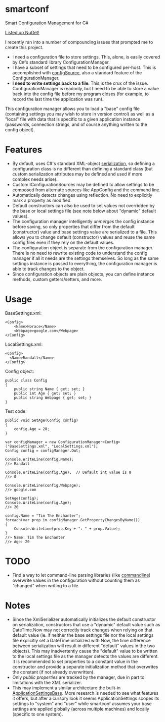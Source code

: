 smartconf
=========

Smart Configuration Management for C#

[Listed on NuGet!](http://nuget.org/packages/SmartConf/)

I recently ran into a number of compounding issues that prompted me to create this project.

* I need a configuration file to store settings. This, alone, is easily covered by
    C#'s standard library ConfigurationManager.
* I have a subset of settings that need to be configured per-host. This is 
    accomplished with [configSource](http://blog.andreloker.de/post/2008/06/Keep-your-config-clean-with-external-config-files.aspx),
    also a standard feature of the ConfigurationManager.
* **I need to write settings back to a file**. This is the crux of the issue. ConfigurationManager
    is readonly, but I need to be able to store a value back into the config file before my program
    closes (for example, to record the last time the application was run).

This configuration manager allows you to load a "base" config file (containing settings you
    may wish to store in version control) as well as a "local" file with data that is
    specific to a given application instance (passwords, connection strings, and of course
    anything written to the config object).

Features
========

* By default, uses C#'s standard XML-object [serialization](http://msdn.microsoft.com/en-us/library/system.xml.serialization.xmlserializer.aspx),
    so defining a configuration class is no different than defining a standard class (but
    custom serialization attributes may be defined and used if more complex needs arise).
* Custom IConfigurationSources may be defined to allow settings to be composed from
    alternate sources like AppConfig and the command line.
* Automatically detects changes using reflection. No need to explicitly mark a property as
    modified.
* Default constructors can also be used to set values not overridden by the base or local
    settings file (see note below about "dynamic" default values).
* The configuration manager intelligently *unmerges* the config instance before saving,
    so only properties that differ from the default (constructor) value and base settings
    value are serialized to a file. This allows you to change default (constructor) values
    and reuse the same config files even if they rely on the default values.
* The configuration object is separate from the configuration manager. There is no need to
    rewrite existing code to understand the config manager if all it needs are the settings
    themselves. So long as the same settings instance is passed to everything, the
    configuration manager is able to track changes to the object.
* Since configuration objects are plain objects, you can define instance methods, custom
    getters/setters, and more.

Usage
=====

BaseSettings.xml:

    <Config>
        <Name>Horace</Name>
        <Webpage>google.com</Webpage>
    </Config>

LocalSettings.xml:

    <Config>
      <Name>Randall</Name>
    </Config>

Config object:

    public class Config
    {
        public string Name { get; set; }
        public int Age { get; set; }
        public string Webpage { get; set; }
    }

Test code:

    public void SetAge(Config config)
    {
        config.Age = 20;
    }

    var configManager = new ConfigurationManager<Config>("BaseSettings.xml", "LocalSettings.xml");
    Config config = configManager.Out;

    Console.WriteLine(config.Name);
    //> Randall

    Console.WriteLine(config.Age);  // Default int value is 0
    //> 0

    Console.WriteLine(config.Webpage);
    //> google.com

    SetAge(config);
    Console.WriteLine(config.Age);
    //> 20

    config.Name = "Tim The Enchanter";
    foreach(var prop in configManager.GetPropertyChangesByName())
    {
        Console.WriteLine(prop.Key + ": " + prop.Value);
    }
    //> Name: Tim The Enchanter
    //> Age: 20

TODO
====

* Find a way to let command-line parsing libraries (like
    [commandline](http://commandline.codeplex.com/)) overwrite values in the configuration
    without counting them as "changed" when writing to a file.

Notes
=====

* Since the XmlSerializer automatically initializes the default constructor on serialization,
    constructors that use a "dynamic" default value such as DateTime.Now may not correctly
    track changes when relying on that default value (ie. if neither the base settings file
    nor the local settings file explicitly set a DateTime initialized with Now, the time
    difference between serialization will result in different "default" values in the two
    objects). This may inadvertently cause the "default" value to be written to the local
    settings file as the manager detects the values are different. It is recommended to set
    properties to a constant value in the constructor and provide a separate initialization
    method that overwrites the constant (if not already overwritten).
* Only *public properties* are tracked by the manager, due in part to limitations with the
    XML serializer.
* This may implement a similar architecture the built-in
    [ApplicationSettingsBase](http://msdn.microsoft.com/en-us/library/8eyb2ct1.aspx).
    More research is needed to see what features it offers, but after a cursory look it seems
    ApplicationSettings scopes its settings to "system" and "user" while smartconf assumes
    your base settings are applied globally (across multiple machines) and locally (specific
    to one system).